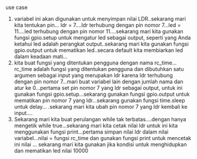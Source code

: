 use case

1. variabel ini akan digunakan untuk menyimpan nilai LDR..sekarang mari kita tentukan pin… ldr = 7….ldr terhubung dengan pin nomor 7…led = 11….led terhubung dengan pin nomor 11….sekarang mari kita gunakan fungsi gpio.setup untuk mengatur led sebagai output, seperti yang Anda ketahui led adalah perangkat output..sekarang mari kita gunakan fungsi gpio.output untuk mematikan led..secara default kita membiarkan led dalam keadaan mati…
2. kita buat fungsi yang ditentukan pengguna dengan nama rc_time…rc_time adalah fungsi yang ditentukan pengguna dan dibutuhkan satu argumen sebagai input yang merupakan ldr karena ldr terhubung dengan pin nomor 7…mari buat variabel lain dengan jumlah nama dan atur ke 0…pertama set pin nomor 7 yang ldr sebagai output, untuk ini gunakan fungsi gpio.setup…sekarang gunakan fungsi gpio.output untuk mematikan pin nomor 7 yang ldr…sekarang gunakan fungsi time.sleep untuk delay… .sekarang mari kita ubah pin nomor 7 yang ldr kembali ke input….
3. Sekarang mari kita buat perulangan while tak terbatas….dengan hanya mengetik while true…sekarang mari kita cetak nilai ldr untuk ini kita menggunakan fungsi print…pertama simpan nilai ldr dalam nilai variabel…nilai = fungsi rc_time dan gunakan fungsi print untuk mencetak ini nilai ... sekarang mari kita gunakan jika kondisi untuk menghidupkan dan mematikan led nilai 10000 
